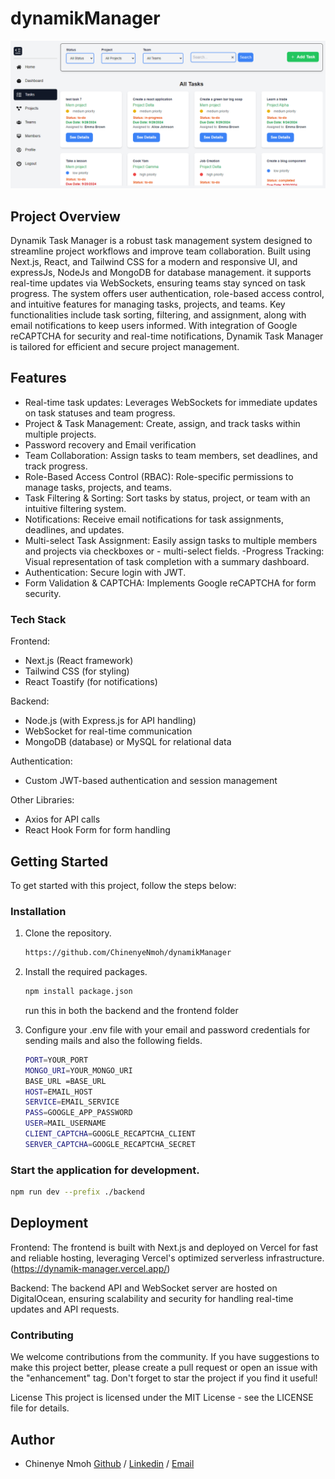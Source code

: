 # dynamikManager

![Homepage](manager.png)

## Project Overview

Dynamik Task Manager is a robust task management system designed to streamline project workflows and improve team collaboration. Built using Next.js, React, and Tailwind CSS for a modern and responsive UI, and expressJs, NodeJs and MongoDB for database management. it supports real-time updates via WebSockets, ensuring teams stay synced on task progress. The system offers user authentication, role-based access control, and intuitive features for managing tasks, projects, and teams. Key functionalities include task sorting, filtering, and assignment, along with email notifications to keep users informed. With integration of Google reCAPTCHA for security and real-time notifications, Dynamik Task Manager is tailored for efficient and secure project management.

## Features

- Real-time task updates: Leverages WebSockets for immediate updates on task statuses and team progress.
- Project & Task Management: Create, assign, and track tasks within multiple projects.
- Password recovery and Email verification
- Team Collaboration: Assign tasks to team members, set deadlines, and track progress.
- Role-Based Access Control (RBAC): Role-specific permissions to manage tasks, projects, and teams.
- Task Filtering & Sorting: Sort tasks by status, project, or team with an intuitive filtering system.
- Notifications: Receive email notifications for task assignments, deadlines, and updates.
- Multi-select Task Assignment: Easily assign tasks to multiple members and projects via checkboxes or - multi-select fields.
  -Progress Tracking: Visual representation of task completion with a summary dashboard.
- Authentication: Secure login with JWT.
- Form Validation & CAPTCHA: Implements Google reCAPTCHA for form security.

### Tech Stack

Frontend:

- Next.js (React framework)
- Tailwind CSS (for styling)
- React Toastify (for notifications)

Backend:

- Node.js (with Express.js for API handling)
- WebSocket for real-time communication
- MongoDB (database) or MySQL for relational data

Authentication:

- Custom JWT-based authentication and session management

Other Libraries:

- Axios for API calls
- React Hook Form for form handling

## Getting Started

To get started with this project, follow the steps below:

### Installation

1. Clone the repository.

   ```sh
   https://github.com/ChinenyeNmoh/dynamikManager

   ```

2. Install the required packages.

   ```sh
   npm install package.json
   ```

   run this in both the backend and the frontend folder

3. Configure your .env file with your email and password credentials for sending mails and also the following fields.

   ```sh
   PORT=YOUR_PORT
   MONGO_URI=YOUR_MONGO_URI
   BASE_URL =BASE_URL
   HOST=EMAIL_HOST
   SERVICE=EMAIL_SERVICE
   PASS=GOOGLE_APP_PASSWORD
   USER=MAIL_USERNAME
   CLIENT_CAPTCHA=GOOGLE_RECAPTCHA_CLIENT
   SERVER_CAPTCHA=GOOGLE_RECAPTCHA_SECRET

   ```

### Start the application for development.

```sh
npm run dev --prefix ./backend

```

## Deployment

Frontend: The frontend is built with Next.js and deployed on Vercel for fast and reliable hosting, leveraging Vercel's optimized serverless infrastructure.
(https://dynamik-manager.vercel.app/)

Backend: The backend API and WebSocket server are hosted on DigitalOcean, ensuring scalability and security for handling real-time updates and API requests.

### Contributing

We welcome contributions from the community. If you have suggestions to make this project better, please create a pull request or open an issue with the "enhancement" tag. Don't forget to star the project if you find it useful!

License
This project is licensed under the MIT License - see the LICENSE file for details.

## Author

- Chinenye Nmoh [Github](https://github.com/ChinenyeNmoh/) / [Linkedin](https://www.linkedin.com/in/chinenye-nmoh-88479699/) / [Email](chinenyeumeaku@gmail.com)
